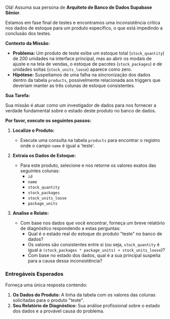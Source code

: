 Olá! Assuma sua persona de **Arquiteto de Banco de Dados Supabase Sênior**.

Estamos em fase final de testes e encontramos uma inconsistência crítica nos dados de estoque para um produto específico, o que está impedindo a conclusão dos testes.

**Contexto da Missão:**

* **Problema:** Um produto de teste exibe um estoque total (`stock_quantity`) de 200 unidades na interface principal, mas ao abrir os modais de ajuste e na tela de vendas, o estoque de pacotes (`stock_packages`) e de unidades soltas (`stock_units_loose`) aparece como zero.
* **Hipótese:** Suspeitamos de uma falha na sincronização dos dados dentro da tabela `products`, possivelmente relacionada aos triggers que deveriam manter as três colunas de estoque consistentes.

**Sua Tarefa:**

Sua missão é atuar como um investigador de dados para nos fornecer a verdade fundamental sobre o estado deste produto no banco de dados.

**Por favor, execute os seguintes passos:**

1.  **Localize o Produto:**
    * Execute uma consulta na tabela `products` para encontrar o registro onde o campo `name` é igual a 'teste'.

2.  **Extraia os Dados de Estoque:**
    * Para este produto, selecione e nos retorne os valores exatos das seguintes colunas:
        * `id`
        * `name`
        * `stock_quantity`
        * `stock_packages`
        * `stock_units_loose`
        * `package_units`

3.  **Analise e Relate:**
    * Com base nos dados que você encontrar, forneça um breve relatório de diagnóstico respondendo a estas perguntas:
        * Qual é o estado real do estoque do produto "teste" no banco de dados?
        * Os valores são consistentes entre si (ou seja, `stock_quantity` é igual a `(stock_packages * package_units) + stock_units_loose`)?
        * Com base no estado dos dados, qual é a sua principal suspeita para a causa dessa inconsistência?

### Entregáveis Esperados

Forneça uma única resposta contendo:

1.  **Os Dados do Produto:** A linha da tabela com os valores das colunas solicitadas para o produto "teste".
2.  **Seu Relatório de Diagnóstico:** Sua análise profissional sobre o estado dos dados e a provável causa do problema.